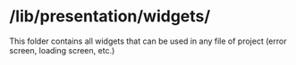 /lib/presentation/widgets/
==========================

This folder contains all widgets that can be used in any file of project (error screen, loading screen, etc.)